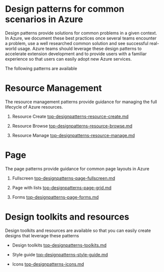 # Design patterns for common scenarios in Azure

Design patterns provide solutions for common problems in a given context.  In Azure, we document these best practices once several teams encounter a problem, use a well researched common solution and see successful real-world usage. Azure teams should leverage these design patterns to accelerate extension development and to provide users with a familiar experience so that users can easily adopt new Azure services.

The following patterns are available

# Resource Management
The resource management patterns provide guidance for managing the full lifecycle of Azure resources.

1. Resource Create [top-designpatterns-resource-create.md](top-designpatterns-resource-create.md)

2. Resource Browse [top-designpatterns-resource-browse.md](top-designpatterns-resource-browse.md)

3. Resource Manage [top-designpatterns-resource-manage.md](top-designpatterns-resource-manage.md)


# Page 
The page patterns provide guidance for common page layouts in Azure

1. Fullscreen [top-designpatterns-page-fullscreen.md](top-designpatterns-page-fullscreen.md)

2. Page with lists [top-designpatterns-page-grid.md](top-designpatterns-page-grid.md)

3. Forms [top-designpatterns-page-forms.md](top-designpatterns-page-forms.md)


# Design toolkits and resources
Design toolkits and resources are available so that you can easily create designs that leverage these patterns

* Design toolkits [top-designpatterns-toolkits.md](top-designpatterns-toolkits.md)

* Style guide [top-designpatterns-style-guide.md](top-designpatterns-style-guide.md)

* Icons [top-designpatterns-icons.md](top-designpatterns-icons.md)





